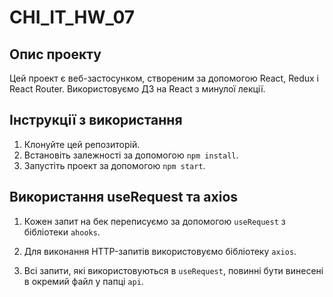 # CHI_IT_HW_07

## Опис проекту

Цей проект є веб-застосунком, створеним за допомогою React, Redux і React Router. Використовуємо ДЗ на React з минулої лекції.

## Інструкції з використання

1. Клонуйте цей репозиторій.
2. Встановіть залежності за допомогою `npm install`.
3. Запустіть проект за допомогою `npm start`.

## Використання useRequest та axios

1. Кожен запит на бек переписуємо за допомогою `useRequest` з бібліотеки `ahooks`.

2. Для виконання HTTP-запитів використовуємо бібліотеку `axios`.

3. Всі запити, які використовуються в `useRequest`, повинні бути винесені в окремий файл у папці `api`.
